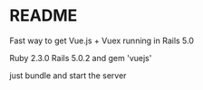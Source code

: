 # README

Fast way to get Vue.js + Vuex running in Rails 5.0

Ruby 2.3.0
Rails 5.0.2
and gem 'vuejs'

just bundle and start the server
